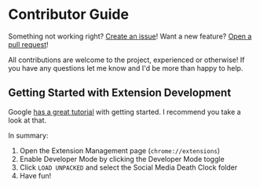 # Contributor Guide

Something not working right? [Create an issue](https://github.com/amorriscode/social-media-death-clock/issues/new)! Want a new feature? [Open a pull request](https://github.com/amorriscode/social-media-death-clock/compare)!

All contributions are welcome to the project, experienced or otherwise! If you have any questions let me know and I'd be more than happy to help.

## Getting Started with Extension Development

Google [has a great tutorial](https://developer.chrome.com/extensions/getstarted) with getting started. I recommend you take a look at that.

In summary:

1. Open the Extension Management page (`chrome://extensions`)
2. Enable Developer Mode by clicking the Developer Mode toggle
3. Click `LOAD UNPACKED` and select the Social Media Death Clock folder
4. Have fun!